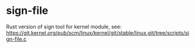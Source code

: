 # sign-file
Rust version of sign tool for kernel module, see: https://git.kernel.org/pub/scm/linux/kernel/git/stable/linux.git/tree/scripts/sign-file.c
